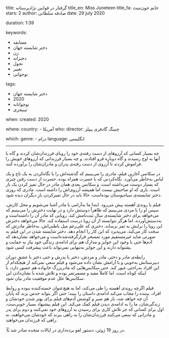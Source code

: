 
title: گرفتار در قوانین نژادپرستانه
title_en: Miss Juneteen 
title_fa: خانم جون‌تینث 
stars: 2
author: صادقه سلطانی
date: 29 july 2020

duration: 1:39

keywords:
  - مسابقه‌
  - دختر شایسته جهان
  - زن
  - دخترانه
  - تحول
  - تغییر 
  - نوجوانی

tags:
  - دختر شایسته جهان
  - 2020
  - نوجوانانه
  - تینیجری  

when:
  created: 2020

where:
  country:
    - آمریکا
who:
  director: چنینگ گادفری پیپلز

which:
  genre:
    - درام
  language: انگلیسی

---

چه بسیار کسانی که آرزوهای از دست رفته‌ی خود را رویای فرزندان‌شان کردند و گاه با آنها به اوج رسیدند و گاه دوباره فرو افتادند. و چه بسیار فرزندانی که آرزوهای خویش را فراموش کردند تا آرزوی از دست رفته‌ی پدران و مادران‌شان را برآورده کنند.

در سکانس آغازین فیلم، مادری را می‌بینیم که گذشته‌اش را با نگاه‌کردن به یک تاج و یک لباس به‌خاطر می‌آورد. نگاه‌کردنی که با حسرت همراه بوده. حسرت از دست رفتن چیزی که بسیار دوست می‌داشته است. و سکانس بعدی همان مادر در حال تمیز کردن یک بار است. باری که او صاحبش نیست اما همیشه آرزوی‌اش را داشته است. مادری که روزی دختر شایسته‌ی سیاه‌پوستان بوده‌است، حالا باید در حال تمیزکردن بارِ دیگران دیده شود.

فیلم با روندی آهسته پیش می‌رود. ابتدا ما به‌آرامی با مادر آشنا می‌شویم و محل کارش، سپس او را با مردی می‌بینیم که ظاهراً دوستش دارد و در نهایت دخترش را می‌بینیم که می‌خواهد برای دختر شایسته‌‌ی سال ثبت‌نامش کند. رویایی که مادر آن را داشته‌است و به‌دستش‌آورده، اما هرگز نتوانسته از آن رویا درست استفاده کند. حالا می‌خواهد دخترش این رویا را برایش به ثمر برساند. دختری که علی‌رغم میل باطنی‌اش، به‌خاطر مادرش که سخت کار می‌کند، می‌پذیرد که این کار را انجام دهد. دختر شایسته شدن در این فیلم به صورتی شاید غیرمستقیم مورد تمسخر قرارگرفته‌شده‌است و می‌خواهد نشان‌دهد که آدم‌ها حتی با وجود این جوایز و مدارک هم برای ادامه‌ی زندگی خود نیاز به حمایت و پشتوانه‌ دارند و این جوایز به‌تنهایی نمی‌تواند باعث پیشرفت کسی شود.  

 رابطه‌ی مادر و دختر، مادر و مردش، دختر با پدرش و حتی دختر با عشقِ دوران دبیرستانش به‌خوبی و با آرامش نشان داده‌ می‌شود و فیلم سعی نمی‌کند از هیچکدام از این افراد به‌راحتی عبور کند. حتی سکانس‌هایی که مادربزرگ خانواده هم حضور دارد، با اینکه کوتاه است، اما کاملاً مفید و مسمرثمر بوده و تلاش شده با نشان‌دادن این سکانس‌ها علل عدم موفقیت مادر بیان شود.

فیلم اگرچه روندی آهسته را طی می‌کند، اما به هیچ‌عنوان خسته‌کننده نبوده و روابط افراد، بیننده را مجاب می‌کند ادامه‌ی داستان را ببیند؛ حتی اگر بتواند حدس بزند که پایان آن چه خواهد شد، باز هم صبر و کوشش آدم‌های فیلم برای بهتر شدن خودشان و زندگی‌شان، ما را به ادامه‌ی دیدن فیلم کمک می‌کند‌. این فیلم پیشنهاد بسیار خوبی‌ست، اول برای کسانی که جز تلاش کاری برای رسیدن به آرزوهای خود نمی‌کنند و دوم برای پدر و مادرانی که سعی می‌کنند فرزندان‌شان را به راهی ببرند که خودشان می‌خواهند، نه راهی که فرزندان می‌خواهند.

🗓 در روز 19 ژوئن، دستور لغو برده‌داری در ایالات متحده صادر شد. 